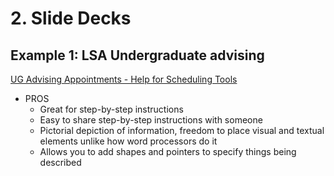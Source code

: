 # 2. Slide Decks

## Example 1: LSA Undergraduate advising
[UG Advising Appointments - Help for Scheduling Tools](https://docs.google.com/presentation/d/e/2PACX-1vT-mwDtun3lRGk2OnN6s2Nw-EZu3cfed8fUFtRhk_bj0F0QhINWst2nee4Gs7zh9Q/pub?start=false&loop=false&delayms=10000#slide=id.p1)

- PROS
    - Great for step-by-step instructions
    - Easy to share step-by-step instructions with someone
    - Pictorial depiction of information, freedom to place visual and textual elements unlike how word processors do it
    - Allows you to add shapes and pointers to specify things being described



